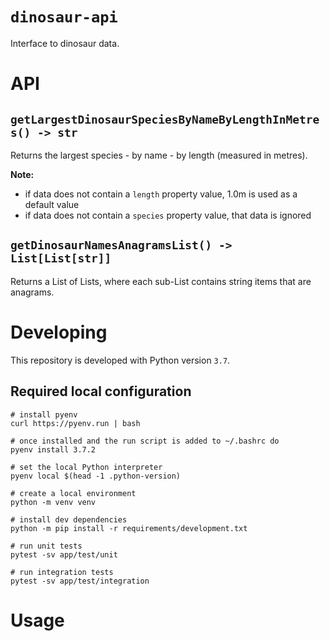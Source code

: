 # `dinosaur-api`

Interface to dinosaur data.

# API

## `getLargestDinosaurSpeciesByNameByLengthInMetres() -> str`

Returns the largest species - by name - by length (measured in metres).

**Note:**

* if data does not contain a `length` property value, 1.0m is used as a default
value
* if data does not contain a `species` property value, that data is ignored

## `getDinosaurNamesAnagramsList() -> List[List[str]]`

Returns a List of Lists, where each sub-List contains string items that are
anagrams.

# Developing

This repository is developed with Python version `3.7`.

## Required local configuration

```
# install pyenv
curl https://pyenv.run | bash

# once installed and the run script is added to ~/.bashrc do
pyenv install 3.7.2

# set the local Python interpreter
pyenv local $(head -1 .python-version)

# create a local environment
python -m venv venv

# install dev dependencies
python -m pip install -r requirements/development.txt

# run unit tests
pytest -sv app/test/unit

# run integration tests
pytest -sv app/test/integration

```

# Usage


